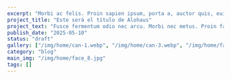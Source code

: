 ```yaml
---
excerpt: "Morbi ac felis. Proin sapien ipsum, porta a, auctor quis, euismod ut, mi."
project_title: "Este será el título de Alohaus"
project_text: "Fusce fermentum odio nec arcu. Morbi nec metus. Proin faucibus arcu quis ante. Fusce risus nisl, viverra et, tempor et, pretium in, sapien. Fusce fermentum.Fusce fermentum odio nec arcu.  || Morbi nec metus. Proin faucibus arcu quis ante. Fusce risus nisl, viverra et, tempor et, pretium in, sapien. Fusce fermentum. || Fusce fermentum odio nec arcu. Morbi nec metus.  || Class aptent taciti sociosqu ad litora torquent per conubia nostra, per inceptos hymenaeos. Curabitur nisi. Aenean massa. || Proin faucibus arcu quis ante. Fusce risus nisl, viverra et, tempor et, pretium in, sapien. Fusce fermentum. | Mauris sollicitudin fermentum libero. Curabitur turpis.Class aptent taciti sociosqu ad litora torquent per conubia nostra, per inceptos hymenaeos. Curabitur nisi. Aenean massa."
publish_date: "2025-05-10"
status: "draft"
gallery: ["/img/home/can-1.webp", "/img/home/can-3.webp", "/img/home/face_8.jpg"]
category: "blog"
main_img: "/img/home/face_8.jpg"
tags: []
---
```

